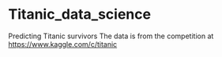# Titanic_data_science
Predicting Titanic survivors
The data is from the competition at https://www.kaggle.com/c/titanic

